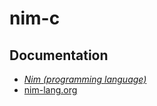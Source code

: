 # nim-c

## Documentation
* [*Nim (programming language)*](https://en.wikipedia.org/wiki/Nim_(programming_language))
* [nim-lang.org](https://nim-lang.org/)
